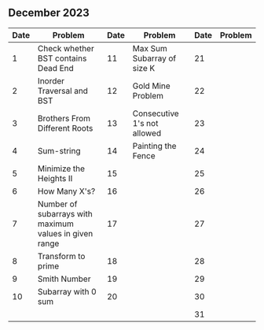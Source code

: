 ## December 2023

| Date | Problem                                                | Date | Problem                     | Date | Problem |
| ---- | ------------------------------------------------------ | ---- | --------------------------- | ---- | ------- |
| 1    | Check whether BST contains Dead End                    | 11   | Max Sum Subarray of size K  | 21   |         |
| 2    | Inorder Traversal and BST                              | 12   | Gold Mine Problem           | 22   |         |
| 3    | Brothers From Different Roots                          | 13   | Consecutive 1's not allowed | 23   |         |
| 4    | Sum-string                                             | 14   | Painting the Fence          | 24   |         |
| 5    | Minimize the Heights II                                | 15   |                             | 25   |         |
| 6    | How Many X's?                                          | 16   |                             | 26   |         |
| 7    | Number of subarrays with maximum values in given range | 17   |                             | 27   |         |
| 8    | Transform to prime                                     | 18   |                             | 28   |         |
| 9    | Smith Number                                           | 19   |                             | 29   |         |
| 10   | Subarray with 0 sum                                    | 20   |                             | 30   |         |
|      |                                                        |      |                             | 31   |         |
